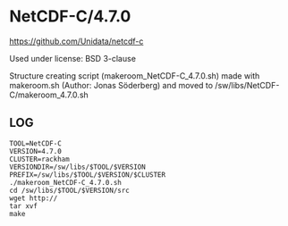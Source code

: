 NetCDF-C/4.7.0
========================

<https://github.com/Unidata/netcdf-c>

Used under license:
BSD 3-clause

Structure creating script (makeroom_NetCDF-C_4.7.0.sh) made with makeroom.sh (Author: Jonas Söderberg) and moved to /sw/libs/NetCDF-C/makeroom_4.7.0.sh

LOG
---

    TOOL=NetCDF-C
    VERSION=4.7.0
    CLUSTER=rackham
    VERSIONDIR=/sw/libs/$TOOL/$VERSION
    PREFIX=/sw/libs/$TOOL/$VERSION/$CLUSTER
    ./makeroom_NetCDF-C_4.7.0.sh
    cd /sw/libs/$TOOL/$VERSION/src
    wget http://
    tar xvf 
    make

